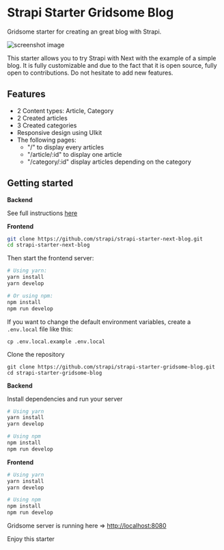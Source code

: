 # Strapi Starter Gridsome Blog

Gridsome starter for creating an great blog with Strapi.

![screenshot image](/screenshot.png)


This starter allows you to try Strapi with Next with the example of a simple blog. It is fully customizable and due to the fact that it is open source, fully open to contributions. Do not hesitate to add new features.


## Features

- 2 Content types: Article, Category
- 2 Created articles
- 3 Created categories
- Responsive design using UIkit
- The following pages:
  - "/" to display every articles
  - "/article/:id" to display one article
  - "/category/:id" display articles depending on the category

## Getting started

**Backend**

See full instructions [here](https://github.com/strapi/strapi-starter-blog)

**Frontend**

```bash
git clone https://github.com/strapi/strapi-starter-next-blog.git
cd strapi-starter-next-blog
```

Then start the frontend server:

```bash
# Using yarn:
yarn install
yarn develop

# Or using npm:
npm install
npm run develop
```

If you want to change the default environment variables, create a `.env.local` file like this:

```
cp .env.local.example .env.local
```

Clone the repository

```
git clone https://github.com/strapi/strapi-starter-gridsome-blog.git
cd strapi-starter-gridsome-blog
```

**Backend**

Install dependencies and run your server

```bash
# Using yarn
yarn install
yarn develop

# Using npm
npm install
npm run develop
```

**Frontend**

```bash
# Using yarn
yarn install
yarn develop

# Using npm
npm install
npm run develop
```

Gridsome server is running here => [http://localhost:8080](http://localhost:8080)

Enjoy this starter

